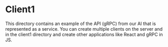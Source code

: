 # Client1
This directory contains an example of the API (gRPC) from our AI that is represented as a service.
You can create multiple clients on the server and in the client1 directory and create other applications like React and gRPC in JS.